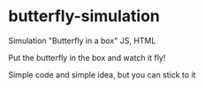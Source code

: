 # butterfly-simulation
Simulation "Butterfly in a box" JS, HTML

Put the butterfly in the box and watch it fly!

Simple code and simple idea, but you can stick to it
